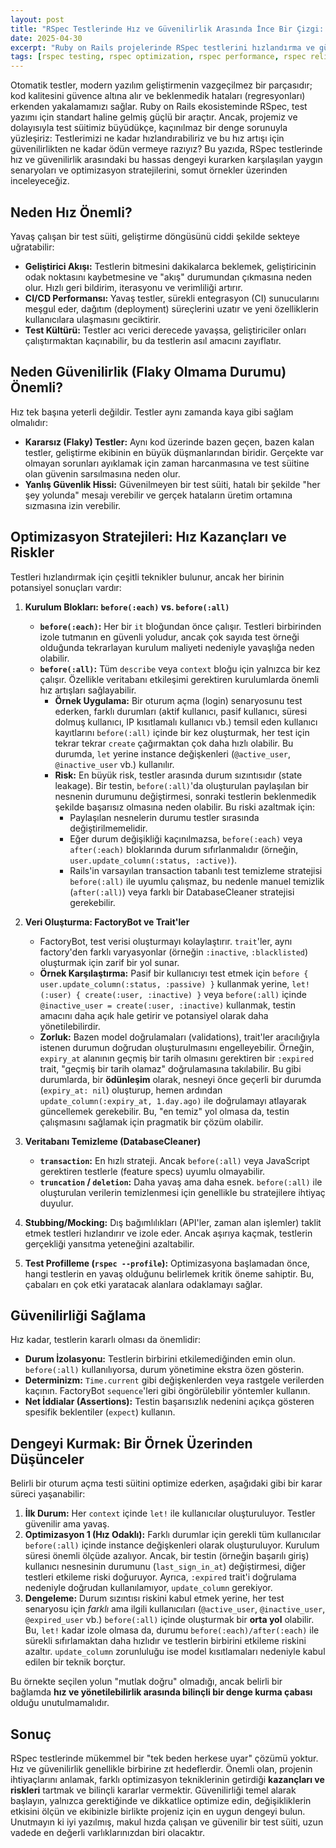 ```yaml
---
layout: post
title: "RSpec Testlerinde Hız ve Güvenilirlik Arasında İnce Bir Çizgi: Optimizasyon Deneyimleri"
date: 2025-04-30
excerpt: "Ruby on Rails projelerinde RSpec testlerini hızlandırma ve güvenilir tutma arasındaki hassas dengeyi keşfedin. Hız optimizasyon stratejileri (before :all, FactoryBot), potansiyel riskler (flaky testler, durum sızıntısı) ve pratik deneyimlerle RSpec test süitinizi nasıl iyileştirebileceğinizi öğrenin."
tags: [rspec testing, rspec optimization, rspec performance, rspec reliability, rails test-speed, flaky-tests, before_all, factorybot, databasecleaner, continuous-integration, ci-cd, software-development]
---
```


Otomatik testler, modern yazılım geliştirmenin vazgeçilmez bir parçasıdır; kod kalitesini güvence altına alır ve beklenmedik hataları (regresyonları) erkenden yakalamamızı sağlar. Ruby on Rails ekosisteminde RSpec, test yazımı için standart haline gelmiş güçlü bir araçtır. Ancak, projemiz ve dolayısıyla test süitimiz büyüdükçe, kaçınılmaz bir denge sorunuyla yüzleşiriz: Testlerimizi ne kadar hızlandırabiliriz ve bu hız artışı için güvenilirlikten ne kadar ödün vermeye razıyız? Bu yazıda, RSpec testlerinde hız ve güvenilirlik arasındaki bu hassas dengeyi kurarken karşılaşılan yaygın senaryoları ve optimizasyon stratejilerini, somut örnekler üzerinden inceleyeceğiz.

## Neden Hız Önemli?

Yavaş çalışan bir test süiti, geliştirme döngüsünü ciddi şekilde sekteye uğratabilir:

*   **Geliştirici Akışı:** Testlerin bitmesini dakikalarca beklemek, geliştiricinin odak noktasını kaybetmesine ve "akış" durumundan çıkmasına neden olur. Hızlı geri bildirim, iterasyonu ve verimliliği artırır.
*   **CI/CD Performansı:** Yavaş testler, sürekli entegrasyon (CI) sunucularını meşgul eder, dağıtım (deployment) süreçlerini uzatır ve yeni özelliklerin kullanıcılara ulaşmasını geciktirir.
*   **Test Kültürü:** Testler acı verici derecede yavaşsa, geliştiriciler onları çalıştırmaktan kaçınabilir, bu da testlerin asıl amacını zayıflatır.

## Neden Güvenilirlik (Flaky Olmama Durumu) Önemli?

Hız tek başına yeterli değildir. Testler aynı zamanda kaya gibi sağlam olmalıdır:

*   **Kararsız (Flaky) Testler:** Aynı kod üzerinde bazen geçen, bazen kalan testler, geliştirme ekibinin en büyük düşmanlarından biridir. Gerçekte var olmayan sorunları ayıklamak için zaman harcanmasına ve test süitine olan güvenin sarsılmasına neden olur.
*   **Yanlış Güvenlik Hissi:** Güvenilmeyen bir test süiti, hatalı bir şekilde "her şey yolunda" mesajı verebilir ve gerçek hataların üretim ortamına sızmasına izin verebilir.

## Optimizasyon Stratejileri: Hız Kazançları ve Riskler

Testleri hızlandırmak için çeşitli teknikler bulunur, ancak her birinin potansiyel sonuçları vardır:

1.  **Kurulum Blokları: `before(:each)` vs. `before(:all)`**
    *   **`before(:each)`:** Her bir `it` bloğundan önce çalışır. Testleri birbirinden izole tutmanın en güvenli yoludur, ancak çok sayıda test örneği olduğunda tekrarlayan kurulum maliyeti nedeniyle yavaşlığa neden olabilir.
    *   **`before(:all)`:** Tüm `describe` veya `context` bloğu için yalnızca bir kez çalışır. Özellikle veritabanı etkileşimi gerektiren kurulumlarda önemli hız artışları sağlayabilir.
        *   **Örnek Uygulama:** Bir oturum açma (login) senaryosunu test ederken, farklı durumları (aktif kullanıcı, pasif kullanıcı, süresi dolmuş kullanıcı, IP kısıtlamalı kullanıcı vb.) temsil eden kullanıcı kayıtlarını `before(:all)` içinde bir kez oluşturmak, her test için tekrar tekrar `create` çağırmaktan çok daha hızlı olabilir. Bu durumda, `let` yerine instance değişkenleri (`@active_user`, `@inactive_user` vb.) kullanılır.
        *   **Risk:** En büyük risk, testler arasında durum sızıntısıdır (state leakage). Bir testin, `before(:all)`'da oluşturulan paylaşılan bir nesnenin durumunu değiştirmesi, sonraki testlerin beklenmedik şekilde başarısız olmasına neden olabilir. Bu riski azaltmak için:
            *   Paylaşılan nesnelerin durumu testler sırasında değiştirilmemelidir.
            *   Eğer durum değişikliği kaçınılmazsa, `before(:each)` veya `after(:each)` bloklarında durum sıfırlanmalıdır (örneğin, `user.update_column(:status, :active)`).
            *   Rails'in varsayılan transaction tabanlı test temizleme stratejisi `before(:all)` ile uyumlu çalışmaz, bu nedenle manuel temizlik (`after(:all)`) veya farklı bir DatabaseCleaner stratejisi gerekebilir.

2.  **Veri Oluşturma: FactoryBot ve Trait'ler**
    *   FactoryBot, test verisi oluşturmayı kolaylaştırır. `trait`'ler, aynı factory'den farklı varyasyonlar (örneğin `:inactive`, `:blacklisted`) oluşturmak için zarif bir yol sunar.
    *   **Örnek Karşılaştırma:** Pasif bir kullanıcıyı test etmek için `before { user.update_column(:status, :passive) }` kullanmak yerine, `let!(:user) { create(:user, :inactive) }` veya `before(:all)` içinde `@inactive_user = create(:user, :inactive)` kullanmak, testin amacını daha açık hale getirir ve potansiyel olarak daha yönetilebilirdir.
    *   **Zorluk:** Bazen model doğrulamaları (validations), trait'ler aracılığıyla istenen durumun doğrudan oluşturulmasını engelleyebilir. Örneğin, `expiry_at` alanının geçmiş bir tarih olmasını gerektiren bir `:expired` trait, "geçmiş bir tarih olamaz" doğrulamasına takılabilir. Bu gibi durumlarda, bir **ödünleşim** olarak, nesneyi önce geçerli bir durumda (`expiry_at: nil`) oluşturup, hemen ardından `update_column(:expiry_at, 1.day.ago)` ile doğrulamayı atlayarak güncellemek gerekebilir. Bu, "en temiz" yol olmasa da, testin çalışmasını sağlamak için pragmatik bir çözüm olabilir.

3.  **Veritabanı Temizleme (DatabaseCleaner)**
    *   **`transaction`:** En hızlı strateji. Ancak `before(:all)` veya JavaScript gerektiren testlerle (feature specs) uyumlu olmayabilir.
    *   **`truncation` / `deletion`:** Daha yavaş ama daha esnek. `before(:all)` ile oluşturulan verilerin temizlenmesi için genellikle bu stratejilere ihtiyaç duyulur.

4.  **Stubbing/Mocking:** Dış bağımlılıkları (API'ler, zaman alan işlemler) taklit etmek testleri hızlandırır ve izole eder. Ancak aşırıya kaçmak, testlerin gerçekliği yansıtma yeteneğini azaltabilir.

5.  **Test Profilleme (`rspec --profile`):** Optimizasyona başlamadan önce, hangi testlerin en yavaş olduğunu belirlemek kritik öneme sahiptir. Bu, çabaları en çok etki yaratacak alanlara odaklamayı sağlar.

## Güvenilirliği Sağlama

Hız kadar, testlerin kararlı olması da önemlidir:

*   **Durum İzolasyonu:** Testlerin birbirini etkilemediğinden emin olun. `before(:all)` kullanılıyorsa, durum yönetimine ekstra özen gösterin.
*   **Determinizm:** `Time.current` gibi değişkenlerden veya rastgele verilerden kaçının. FactoryBot `sequence`'leri gibi öngörülebilir yöntemler kullanın.
*   **Net İddialar (Assertions):** Testin başarısızlık nedenini açıkça gösteren spesifik beklentiler (`expect`) kullanın.

## Dengeyi Kurmak: Bir Örnek Üzerinden Düşünceler

Belirli bir oturum açma testi süitini optimize ederken, aşağıdaki gibi bir karar süreci yaşanabilir:

1.  **İlk Durum:** Her `context` içinde `let!` ile kullanıcılar oluşturuluyor. Testler güvenilir ama yavaş.
2.  **Optimizasyon 1 (Hız Odaklı):** Farklı durumlar için gerekli tüm kullanıcılar `before(:all)` içinde instance değişkenleri olarak oluşturuluyor. Kurulum süresi önemli ölçüde azalıyor. Ancak, bir testin (örneğin başarılı giriş) kullanıcı nesnesinin durumunu (`last_sign_in_at`) değiştirmesi, diğer testleri etkileme riski doğuruyor. Ayrıca, `:expired` trait'i doğrulama nedeniyle doğrudan kullanılamıyor, `update_column` gerekiyor.
3.  **Dengeleme:** Durum sızıntısı riskini kabul etmek yerine, her test senaryosu için *farklı* ama ilgili kullanıcıları (`@active_user`, `@inactive_user`, `@expired_user` vb.) `before(:all)` içinde oluşturmak bir **orta yol** olabilir. Bu, `let!` kadar izole olmasa da, durumu `before(:each)/after(:each)` ile sürekli sıfırlamaktan daha hızlıdır ve testlerin birbirini etkileme riskini azaltır. `update_column` zorunluluğu ise model kısıtlamaları nedeniyle kabul edilen bir teknik borçtur.

Bu örnekte seçilen yolun "mutlak doğru" olmadığı, ancak belirli bir bağlamda **hız ve yönetilebilirlik arasında bilinçli bir denge kurma çabası** olduğu unutulmamalıdır.

## Sonuç

RSpec testlerinde mükemmel bir "tek beden herkese uyar" çözümü yoktur. Hız ve güvenilirlik genellikle birbirine zıt hedeflerdir. Önemli olan, projenin ihtiyaçlarını anlamak, farklı optimizasyon tekniklerinin getirdiği **kazançları ve riskleri** tartmak ve bilinçli kararlar vermektir. Güvenilirliği temel alarak başlayın, yalnızca gerektiğinde ve dikkatlice optimize edin, değişikliklerin etkisini ölçün ve ekibinizle birlikte projeniz için en uygun dengeyi bulun. Unutmayın ki iyi yazılmış, makul hızda çalışan ve güvenilir bir test süiti, uzun vadede en değerli varlıklarınızdan biri olacaktır.
